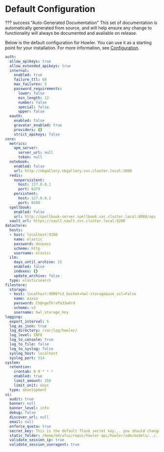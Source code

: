 
# Default Configuration

??? success "Auto-Generated Documentation"
    This set of documentation is automatically generated from source, and will help ensure any change to functionality will always be documented and available on release.

Below is the default configuration for Howler. You can use it as a starting point for your installation. For more information, see [Configuration](/howler-docs/installation/configuration).

```yaml
auth:
  allow_apikeys: true
  allow_extended_apikeys: true
  internal:
    enabled: true
    failure_ttl: 60
    max_failures: 5
    password_requirements:
      lower: false
      min_length: 12
      number: false
      special: false
      upper: false
  oauth:
    enabled: false
    gravatar_enabled: true
    providers: {}
    strict_apikeys: false
core:
  metrics:
    apm_server:
      server_url: null
      token: null
  notebook:
    enabled: false
    url: http://nbgallery.nbgallery.svc.cluster.local:3000
  redis:
    nonpersistent:
      host: 127.0.0.1
      port: 6379
    persistent:
      host: 127.0.0.1
      port: 6380
  spellbook:
    enabled: false
    url: http://spellbook-server.spellbook.svc.cluster.local:8080/api
  vault_url: https://vault.vault.svc.cluster.local:8200
datastore:
  hosts:
  - host: localhost:9200
    name: elastic
    password: devpass
    scheme: http
    username: elastic
  ilm:
    days_until_archive: 15
    enabled: false
    indexes: {}
    update_archive: false
  type: elasticsearch
filestore:
  storage:
  - host: localhost:9000?s3_bucket=hwl-storage&use_ssl=False
    name: minio
    password: Ch@ngeTh!sPa33w0rd
    scheme: s3
    username: hwl_storage_key
logging:
  export_interval: 5
  log_as_json: true
  log_directory: /var/log/howler/
  log_level: INFO
  log_to_console: true
  log_to_file: false
  log_to_syslog: false
  syslog_host: localhost
  syslog_port: 514
system:
  retention:
    crontab: 0 0 * * *
    enabled: true
    limit_amount: 350
    limit_unit: days
  type: development
ui:
  audit: true
  banner: null
  banner_level: info
  debug: false
  discover_url: null
  email: null
  enforce_quota: true
  secret_key: This is the default flask secret key... you should change this!
  static_folder: /home/mdrafus/repos/howler-api/howler/odm/models/../../../static
  validate_session_ip: true
  validate_session_useragent: true

```
